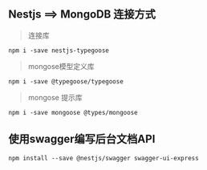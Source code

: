 ## Nestjs ==> MongoDB 连接方式
> 连接库
```
npm i -save nestjs-typegoose
```
> mongose模型定义库
```
npm i -save @typegoose/typegoose
```
> mongose 提示库
```
npm i -save mongoose @types/mongoose 
```
## 使用swagger编写后台文档API
```
npm install --save @nestjs/swagger swagger-ui-express
```

